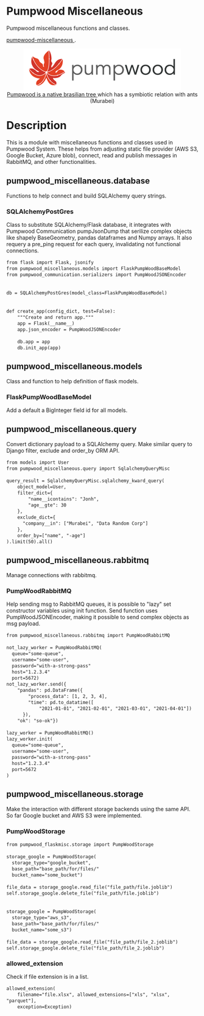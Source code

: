 # Pumpwood Miscellaneous
Pumpwood miscellaneous functions and classes.

<a href="https://github.com/Murabei-OpenSource-Codes/pumpwood-miscellaneous">
    pumpwood-miscellaneous
</a>.

<p align="center" width="60%">
  <img src="doc/sitelogo-horizontal.png" /> <br>

  <a href="https://en.wikipedia.org/wiki/Cecropia">
    Pumpwood is a native brasilian tree
  </a> which has a symbiotic relation with ants (Murabei)
</p>

# Description
This is a module with miscellaneous functions and classes used in Pumpwood
System. These helps from adjusting static file provider (AWS S3,
Google Bucket, Azure blob), connect, read and publish messages in RabbitMQ,
and other functionalities.

## pumpwood_miscellaneous.database
Functions to help connect and build SQLAlchemy query strings.

### SQLAlchemyPostGres
Class to substitute SQLAlchemy/Flask database, it integrates with Pumpwood
Communication pumpJsonDump that serilize complex objects like shapely
BaseGeometry, pandas dataframes and Numpy arrays. It also requery a pre_ping
request for each query, invalidating not functional connections.

```
from flask import Flask, jsonify
from pumpwood_miscellaneous.models import FlaskPumpWoodBaseModel
from pumpwood_communication.serializers import PumpWoodJSONEncoder


db = SQLAlchemyPostGres(model_class=FlaskPumpWoodBaseModel)


def create_app(config_dict, test=False):
    """Create and return app."""
    app = Flask(__name__)
    app.json_encoder = PumpWoodJSONEncoder

    db.app = app
    db.init_app(app)
```

## pumpwood_miscellaneous.models
Class and function to help definition of flask models.

### FlaskPumpWoodBaseModel
Add a default a BigInteger field id for all models.

## pumpwood_miscellaneous.query
Convert dictionary payload to a SQLAlchemy query. Make similar query to
Django filter, exclude and order_by ORM API.

```
from models import User
from pumpwood_miscellaneous.query import SqlalchemyQueryMisc

query_result = SqlalchemyQueryMisc.sqlalchemy_kward_query(
    object_model=User,
    filter_dict={
        "name__icontains": "Jonh",
        "age__gte": 30
    },
    exclude_dict={
      "company__in": ["Murabei", "Data Random Corp"]
    },
    order_by=["name", "-age"]
).limit(50).all()
```

## pumpwood_miscellaneous.rabbitmq
Manage connections with rabbitmq.

### PumpWoodRabbitMQ
Help sending msg to RabbitMQ queues, it is possible to "lazy" set constructor
variables using init function. Send function uses PumpWoodJSONEncoder, making
it possible to send complex objects as msg payload.

```
from pumpwood_miscellaneous.rabbitmq import PumpWoodRabbitMQ

not_lazy_worker = PumpWoodRabbitMQ(
  queue="some-queue",
  username="some-user",
  password="with-a-strong-pass"
  host="1.2.3.4"
  port=5672)
not_lazy_worker.send({
    "pandas": pd.DataFrame({
        "process_data": [1, 2, 3, 4],
        "time": pd.to_datatime([
            "2021-01-01", "2021-02-01", "2021-03-01", "2021-04-01"])
      }),
    "ok": "so-ok"})

lazy_worker = PumpWoodRabbitMQ()
lazy_worker.init(
  queue="some-queue",
  username="some-user",
  password="with-a-strong-pass"
  host="1.2.3.4"
  port=5672
)
```

## pumpwood_miscellaneous.storage
Make the interaction with different storage backends using the same API. So
far Google bucket and AWS S3 were implemented.

### PumpWoodStorage
```
from pumpwood_flaskmisc.storage import PumpWoodStorage

storage_google = PumpWoodStorage(
  storage_type="google_bucket",
  base_path="base_path/for/files/"
  bucket_name="some_bucket")

file_data = storage_google.read_file("file_path/file.joblib")
self.storage_google.delete_file("file_path/file.joblib")


storage_google = PumpWoodStorage(
  storage_type="aws_s3",
  base_path="base_path/for/files/"
  bucket_name="some_s3")

file_data = storage_google.read_file("file_path/file_2.joblib")
self.storage_google.delete_file("file_path/file_2.joblib")
```

### allowed_extension
Check if file extension is in a list.

```
allowed_extension(
    filename="file.xlsx", allowed_extensions=["xls", "xlsx", "parquet"],
    exception=Exception)
```
